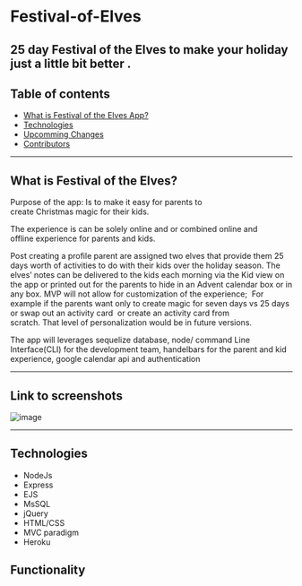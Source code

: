 # Festival-of-Elves
25 day Festival of the Elves to make your holiday just a little bit better .
---- 

 ## Table of contents
* [What is Festival of the Elves App?](#what-is-FOTEA)
* [Technologies](#technologies)
* [Upcomming Changes](#upcomming-changes)
* [Contributors](#contributors)

----

## What is Festival of the Elves? 

Purpose of the app: Is to make it easy for parents to create Christmas magic for their kids. 

The experience is can be solely online and or combined online and offline experience for parents and kids. 

Post creating a profile parent are assigned two elves that provide them 25 days worth of activities to do with their kids over the holiday season. The elves’ notes can be delivered to the kids each morning via the Kid view on the app or printed out for the parents to hide in an Advent calendar box or in any box.
MVP will not allow for customization of the experience;  
For example if the parents want only to  create magic for seven days vs 25 days or swap out an activity card  or create an activity card from scratch. That level of personalization would be in future versions.


The app will leverages sequelize database, node/ command Line Interface(CLI) for the development team, handelbars for the parent and kid experience, google calendar api and authentication 

----

## Link to screenshots
![image](https://github.com/Sugeeta32/Bootstrap-Portfolio/blob/master/images/Screenshot%20(64).png)

----

## Technologies

* NodeJs
* Express
* EJS
* MsSQL
* jQuery
* HTML/CSS
* MVC paradigm
* Heroku

## Functionality




    
